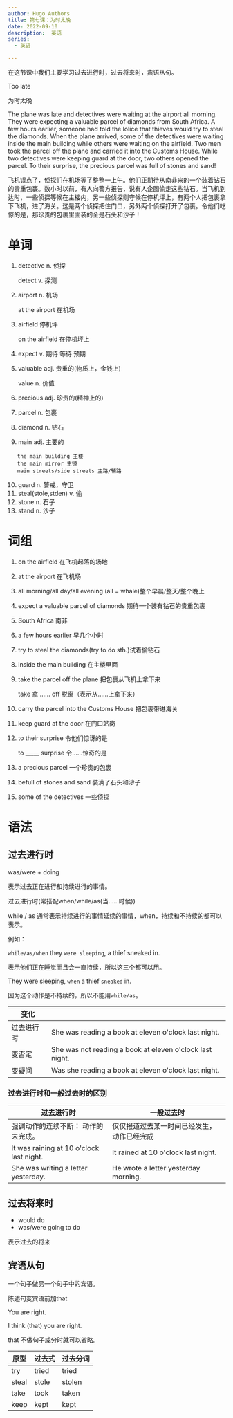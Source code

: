 ```yaml
---
author: Hugo Authors
title: 第七课：为时太晚
date: 2022-09-10
description:  英语
series:
  - 英语

---
```

在这节课中我们主要学习过去进行时，过去将来时，宾语从句。

<!--more-->

Too late 

为时太晚

The plane was late and detectives were waiting at the airport all morning. They were expecting a valuable parcel of diamonds from South Africa. A few hours earlier, someone had told the lolice that thieves would try to steal the diamonds. When the plane arrived, some of the detectives were waiting inside the main building while others were waiting on the airfield. Two men took the parcel off the plane and carried it into the Customs House. While two detectives were keeping guard at the door, two others opened the parcel. To their surprise, the precious parcel was full of stones and sand!

飞机误点了，侦探们在机场等了整整一上午。他们正期待从南非来的一个装着钻石的贵重包裹。数小时以前，有人向警方报告，说有人企图偷走这些钻石。当飞机到达时，一些侦探等候在主楼内，另一些侦探则守候在停机坪上，有两个人把包裹拿下飞机，进了海关。这是两个侦探把住门口，另外两个侦探打开了包裹。令他们吃惊的是，那珍贵的包裹里面装的全是石头和沙子！

# 单词
1. detective n. 侦探

   detect v. 探测
2. airport n. 机场

   at the airport 在机场
3. airfield 停机坪
   
   on the airfield 在停机坪上
4. expect v. 期待 等待 预期
5. valuable adj. 贵重的(物质上，金钱上)

   value n. 价值
6. precious adj. 珍贵的(精神上的)
7. parcel n. 包裹
8. diamond n. 钻石
9. main adj. 主要的
```
   the main building 主楼
   the main mirror 主镜
   main streets/side streets 主路/辅路
```
10. guard n. 警戒，守卫
11. steal(stole,stden) v. 偷
12. stone n. 石子
13. stand n. 沙子

# 词组
1. on the airfield 在飞机起落的场地
2. at the airport 在飞机场
3. all morning/all day/all evening (all = whale)整个早晨/整天/整个晚上
4. expect a valuable parcel of diamonds 期待一个装有钻石的贵重包裹
5. South Africa 南非
6. a few hours earlier 早几个小时
7. try to steal the diamonds(try to do sth.)试着偷钻石
8. inside the main building 在主楼里面
9. take the parcel off the plane 把包裹从飞机上拿下来

   take 拿 …… off 脱离（表示从……上拿下来）
10. carry the parcel into the Customs House 把包裹带进海关
11. keep guard at the door 在门口站岗
12. to their surprise 令他们惊讶的是

    to _____ surprise 令……惊奇的是
13. a precious parcel 一个珍贵的包裹
14. befull of stones and sand 装满了石头和沙子
15. some of the detectives 一些侦探

# 语法
## 过去进行时
was/were + doing

表示过去正在进行和持续进行的事情。

过去进行时(常搭配when/while/as(当……时候))

while / as 通常表示持续进行的事情延续的事情，when，持续和不持续的都可以表示。

例如：

`while/as/when` they `were sleeping`, a thief sneaked in.

表示他们正在睡觉而且会一直持续，所以这三个都可以用。

They were sleeping, `when` a thief `sneaked` in.

因为这个动作是不持续的，所以不能用`while/as`。

|变化||
|-|-|
|过去进行时|She was reading a book at eleven o'clock last night.|
|变否定|She was not reading a book at eleven o'clock last night.|
|变疑问|Was she reading a book at eleven o'clock last night.|

### 过去进行时和一般过去时的区别
|过去进行时|一般过去时|
|-|-|
|强调动作的连续不断： 动作的未完成。|仅仅报道过去某一时间已经发生，动作已经完成|
|It was raining at 10 o'clock last night.|It rained at 10 o'clock last night.|
|She was writing a letter yesterday.|He wrote a letter yesterday morning.|

## 过去将来时
- would do 
- was/were going to do 

表示过去的将来

## 宾语从句

一个句子做另一个句子中的宾语。

陈述句变宾语前加that

You are right.

I think (that) you are right.

that 不做句子成分时就可以省略。

|原型|过去式|过去分词|
|-|-|-|
|try|tried|tried|trying
|steal|stole|stolen|
|take|took|taken|
|keep|kept|kept|




